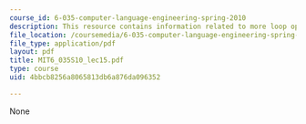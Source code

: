 ```yaml
---
course_id: 6-035-computer-language-engineering-spring-2010
description: This resource contains information related to more loop optimizations.
file_location: /coursemedia/6-035-computer-language-engineering-spring-2010/4bbcb8256a8065813db6a876da096352_MIT6_035S10_lec15.pdf
file_type: application/pdf
layout: pdf
title: MIT6_035S10_lec15.pdf
type: course
uid: 4bbcb8256a8065813db6a876da096352

---
```

None